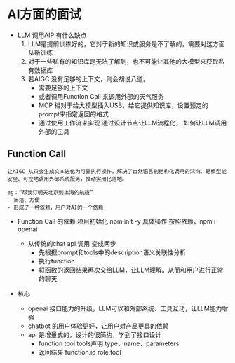# AI方面的面试

- LLM 调用AIP 有什么缺点
    1. LLM是提前训练好的，它对于新的知识或服务是不了解的，需要对这方面从新训练
    2. 对于一些私有的知识库是无法了解到，也不可能让其他的大模型来获取私有数据库
    3. 若AIGC 没有足够的上下文，则会胡说八道。
        - 需要足够的上下文
        - 或者调用Function Call 来调用外部的天气服务
        - MCP
            相对于给大模型插入USB，给它提供知识库，设置预定的prompt来指定返回的格式
        - 通过使用工作流来实现
            通过设计节点让LLM流程化，
    如何让LLM调用外部的工具

## Function Call
    让AIGC 从只会生成文本进化为可靠执行操作，解决了自然语言到结构化调用的鸿沟。是模型能安全、可控地调用外部系统服务，推动实用化落地。
    
    eg：“帮我订明天北京到上海的航班”
    - 简洁、方便
    - 形成了一种依赖，用户对AI的一个依赖

- Function Call 的依赖
    项目初始化  npm init -y
    具体操作 按照依赖，npm i openai
    - 从传统的chat api 调用 变成两步
        - 先根据prompt和tools中的description语义关联性分析
        - 执行function
        - 将函数的返回结果再次交给LLM，让LLM理解。从而和用户进行正常的聊天

- 核心
    - openai 接口能力的升级，LLM可以和外部系统、工具互动，让LLM能力增强
    - chatbot 的用户体验更好，让用户对产品更具的依赖
    - api 是增量式的，设计的很简约，学到了接口设计
        - function tool tools声明
            type、name、parameters
        - 返回结果 function.id
            role:tool